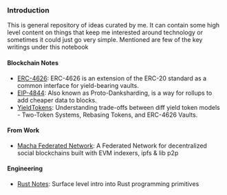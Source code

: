 ### Introduction
This is general repository of ideas curated by me. It can contain some high level content on things that keep me interested around technology or sometimes it could just go very simple. Mentioned are few of the key writings under this notebook

#### Blockchain Notes
- [ERC-4626](https://github.com/sksmlabs/Notebook/blob/main/ERC-4626.md): ERC-4626 is an extension of the ERC-20 standard as a common interface for yield-bearing vaults.
- [EIP-4844](https://github.com/sksmlabs/Notebook/blob/main/EIP-4844.md): Also known as Proto-Danksharding, is a way for rollups to add cheaper data to blocks.
- [YieldTokens](https://github.com/sksmlabs/Notebook/blob/main/YieldToken.md): Understanding trade-offs between diff yield token models - Two-Token Systems, Rebasing Tokens, and ERC-4626 Vaults. 

#### From Work
- [Macha Federated Network](https://github.com/sksmlabs/Notebook/blob/main/Macha.md): A Federated Network for decentralized social blockchains built with EVM indexers, ipfs & lib p2p

#### Engineering
- [Rust Notes](https://github.com/sksmlabs/Notebook/blob/main/Rust.md): Surface level intro into Rust programming primitives
